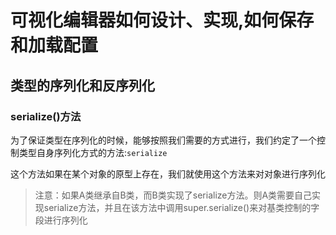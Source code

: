 # 可视化编辑器如何设计、实现,如何保存和加载配置

## 类型的序列化和反序列化

### **serialize()方法**

为了保证类型在序列化的时候，能够按照我们需要的方式进行，我们约定了一个控制类型自身序列化方式的方法:`serialize`

这个方法如果在某个对象的原型上存在，我们就使用这个方法来对对象进行序列化

> 注意：如果A类继承自B类，而B类实现了serialize方法。则A类需要自己实现serialize方法，并且在该方法中调用super.serialize()来对基类控制的字段进行序列化